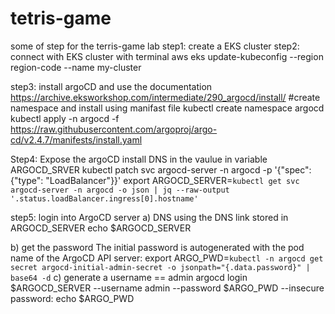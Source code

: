 # tetris-game
some of step for the terris-game lab
step1: create a EKS cluster
step2: connect with EKS cluster with terminal
  aws eks update-kubeconfig --region region-code --name my-cluster

step3: install argoCD and use the documentation
    https://archive.eksworkshop.com/intermediate/290_argocd/install/
    #create namespace and install using manifast file
  kubectl create namespace argocd
  kubectl apply -n argocd -f https://raw.githubusercontent.com/argoproj/argo-cd/v2.4.7/manifests/install.yaml

Step4: Expose the argoCD install DNS in the vaulue in variable ARGOCD_SRVER 
    kubectl patch svc argocd-server -n argocd -p '{"spec": {"type": "LoadBalancer"}}'
    export ARGOCD_SERVER=`kubectl get svc argocd-server -n argocd -o json | jq --raw-output '.status.loadBalancer.ingress[0].hostname'`

step5: login into ArgoCD server 
  a) DNS
  using the DNS link stored in ARGOCD_SERVER
    echo $ARGOCD_SERVER
  
  b) get the password
    The initial password is autogenerated with the pod name of the ArgoCD API server:
      export ARGO_PWD=`kubectl -n argocd get secret argocd-initial-admin-secret -o jsonpath="{.data.password}" | base64 -d`
  c) generate a username == admin
  argocd login $ARGOCD_SERVER --username admin --password $ARGO_PWD --insecure
    password: echo $ARGO_PWD





  
  

